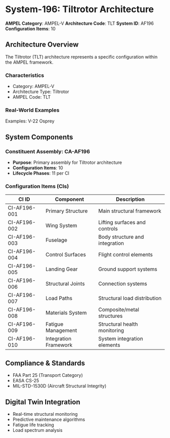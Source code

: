 # System-196: Tiltrotor Architecture

**AMPEL Category**: AMPEL-V
**Architecture Code**: TLT
**System ID**: AF196
**Configuration Items**: 10

## Architecture Overview

The Tiltrotor (TLT) architecture represents a specific configuration within the AMPEL framework.

### Characteristics
- Category: AMPEL-V
- Architecture Type: Tiltrotor
- AMPEL Code: TLT

### Real-World Examples
Examples: V-22 Osprey

## System Components

### Constituent Assembly: CA-AF196
- **Purpose**: Primary assembly for Tiltrotor architecture
- **Configuration Items**: 10
- **Lifecycle Phases**: 11 per CI

### Configuration Items (CIs)

| CI ID | Component | Description |
|-------|-----------|-------------|
| CI-AF196-001 | Primary Structure | Main structural framework |
| CI-AF196-002 | Wing System | Lifting surfaces and controls |
| CI-AF196-003 | Fuselage | Body structure and integration |
| CI-AF196-004 | Control Surfaces | Flight control elements |
| CI-AF196-005 | Landing Gear | Ground support systems |
| CI-AF196-006 | Structural Joints | Connection systems |
| CI-AF196-007 | Load Paths | Structural load distribution |
| CI-AF196-008 | Materials System | Composite/metal structures |
| CI-AF196-009 | Fatigue Management | Structural health monitoring |
| CI-AF196-010 | Integration Framework | System integration elements |

## Compliance & Standards
- FAA Part 25 (Transport Category)
- EASA CS-25
- MIL-STD-1530D (Aircraft Structural Integrity)

## Digital Twin Integration
- Real-time structural monitoring
- Predictive maintenance algorithms
- Fatigue life tracking
- Load spectrum analysis
